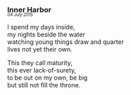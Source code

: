 ### Inner Harbor
<p style="margin:0; margin-top: -1.25rem">  
  <em>  
    <small><small>04 July 2015</small></small>  
  </em>  
</p>  

I spend my days inside,  
my nights beside the water  
watching young things draw and quarter  
lives not yet their own.  

This they call maturity,  
this ever lack-of-surety,  
to be out on my own, be big  
but still not fill the throne.
